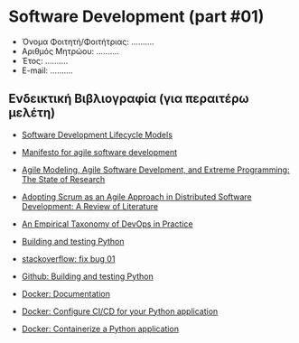 # Software Development (part #01)

* Όνομα Φοιτητή/Φοιτήτριας: ..........
* Αριθμός Μητρώου: ..........
* Έτος: ..........
* E-mail: ..........


## Ενδεικτική Βιβλιογραφία (για περαιτέρω μελέτη)
* [Software Development Lifecycle Models](https://people.disim.univaq.it/~adimarco/teaching/sweng13/articoloSoftwareProcessModels.pdf)
* [Manifesto for agile software development](https://ai-learn.it/wp-content/uploads/2019/03/03_ManifestoofAgileSoftwareDevelopment-1.pdf)
* [Agile Modeling, Agile Software Develpment, and Extreme Programming: The State of Research](https://www.researchgate.net/profile/Keng-Siau-2/publication/220373708_Agile_Modeling_Agile_Software_Development_and_Extreme_Programming_The_State_of_Research/links/5984f29f458515605844f08d/Agile-Modeling-Agile-Software-Development-and-Extreme-Programming-The-State-of-Research.pdf)
* [Adopting Scrum as an Agile Approach in Distributed Software Development: A Review of Literature](https://www.researchgate.net/profile/Victor-Faniran/publication/309120635_Adopting_Scrum_as_an_Agile_Approach_in_Distributed_Software_Development_A_Review_of_Literature/links/621367324be28e145ca6c024/Adopting-Scrum-as-an-Agile-Approach-in-Distributed-Software-Development-A-Review-of-Literature.pdf)
* [An Empirical Taxonomy of DevOps in Practice](https://salford-repository.worktribe.com/preview/1488124/PID6498247.pdf)

* [Building and testing Python](https://docs.github.com/en/actions/automating-builds-and-tests/building-and-testing-python)

* [stackoverflow: fix bug 01](https://stackoverflow.com/questions/37353960/why-pytest-is-not-collecting-tests-collected-0-items)

* [Github: Building and testing Python](https://docs.github.com/en/actions/automating-builds-and-tests/building-and-testing-python)

* [Docker: Documentation](https://docs.docker.com)

* [Docker: Configure CI/CD for your Python application](https://docs.docker.com/language/python/configure-ci-cd/)

* [Docker: Containerize a Python application](https://docs.docker.com/language/python/containerize/)
